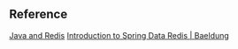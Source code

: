 

## Reference

[Java and Redis](https://redis.io/learn/develop/java/getting-started)
[Introduction to Spring Data Redis | Baeldung](https://www.baeldung.com/spring-data-redis-tutorial)